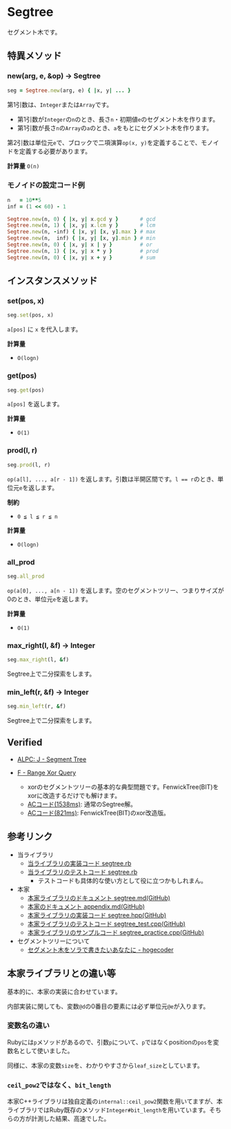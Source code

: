 # Segtree

セグメント木です。

## 特異メソッド

### new(arg, e, &op) -> Segtree

```rb
seg = Segtree.new(arg, e) { |x, y| ... }
```

第1引数は、`Integer`または`Array`です。

- 第1引数が`Integer`の`n`のとき、長さ`n`・初期値`e`のセグメント木を作ります。
- 第1引数が長さ`n`の`Array`の`a`のとき、`a`をもとにセグメント木を作ります。

第2引数は単位元`e`で、ブロックで二項演算`op(x, y)`を定義することで、モノイドを定義する必要があります。

**計算量** `O(n)`

### モノイドの設定コード例

```ruby
n   = 10**5
inf = (1 << 60) - 1

Segtree.new(n, 0) { |x, y| x.gcd y }       # gcd
Segtree.new(n, 1) { |x, y| x.lcm y }       # lcm
Segtree.new(n, -inf) { |x, y| [x, y].max } # max
Segtree.new(n,  inf) { |x, y| [x, y].min } # min
Segtree.new(n, 0) { |x, y| x | y }         # or
Segtree.new(n, 1) { |x, y| x * y }         # prod
Segtree.new(n, 0) { |x, y| x + y }         # sum
```

## インスタンスメソッド

### set(pos, x)

```rb
seg.set(pos, x)
```

`a[pos]` に `x` を代入します。

**計算量**

- `O(logn)`

### get(pos)

```rb
seg.get(pos)
```

`a[pos]` を返します。

**計算量**

- `O(1)`

### prod(l, r)

```rb
seg.prod(l, r)
```

`op(a[l], ..., a[r - 1])` を返します。引数は半開区間です。`l == r`のとき、単位元`e`を返します。

**制約**

- `0 ≦ l ≦ r ≦ n`

**計算量**

- `O(logn)`

### all_prod

```rb
seg.all_prod
```

`op(a[0], ..., a[n - 1])` を返します。空のセグメントツリー、つまりサイズが0のとき、単位元`e`を返します。

**計算量**

- `O(1)`

### max_right(l, &f) -> Integer

```ruby
seg.max_right(l, &f)
```

Segtree上で二分探索をします。

### min_left(r, &f) -> Integer

```ruby
seg.min_left(r, &f)
```

Segtree上で二分探索をします。

## Verified

- [ALPC: J \- Segment Tree](https://atcoder.jp/contests/practice2/tasks/practice2_j)

- [F \- Range Xor Query](https://atcoder.jp/contests/abc185/tasks/abc185_f)
  - xorのセグメントツリーの基本的な典型問題です。FenwickTree(BIT)をxorに改造するだけでも解けます。
  - [ACコード(1538ms)](https://atcoder.jp/contests/abc185/submissions/18746817): 通常のSegtree解。
  - [ACコード(821ms)](https://atcoder.jp/contests/abc185/submissions/18769200): FenwickTree(BIT)のxor改造版。

## 参考リンク

- 当ライブラリ
  - [当ライブラリの実装コード segtree.rb](https://github.com/universato/ac-library-rb/blob/master/lib/segtree.rb)
  - [当ライブラリのテストコード segtree.rb](https://github.com/universato/ac-library-rb/blob/master/test/segtree_test.rb)
    - テストコードも具体的な使い方として役に立つかもしれまん。
- 本家
  - [本家ライブラリのドキュメント segtree.md(GitHub)](https://github.com/atcoder/ac-library/blob/master/document_ja/segtree.md)
  - [本家のドキュメント appendix.md(GitHub)](https://github.com/atcoder/ac-library/blob/master/document_ja/appendix.md)
  - [本家ライブラリの実装コード segtree.hpp(GitHub)](https://github.com/atcoder/ac-library/blob/master/atcoder/segtree.hpp)
  - [本家ライブラリのテストコード segtree_test.cpp(GitHub)](https://github.com/atcoder/ac-library/blob/master/test/unittest/segtree_test.cpp)
  - [本家ライブラリのサンプルコード segtree_practice.cpp(GitHub)](https://github.com/atcoder/ac-library/blob/master/test/example/segtree_practice.cpp)
- セグメントツリーについて
  - [セグメント木をソラで書きたいあなたに \- hogecoder](https://tsutaj.hatenablog.com/entry/2017/03/29/204841)

## 本家ライブラリとの違い等

基本的に、本家の実装に合わせています。

内部実装に関しても、変数`@d`の0番目の要素には必ず単位元`@e`が入ります。

### 変数名の違い

Rubyには`p`メソッドがあるので、引数`p`について、`p`ではなくpositionの`pos`を変数名として使いました。

同様に、本家の変数`size`を、わかりやすさから`leaf_size`としています。

### `ceil_pow2`ではなく、`bit_length`

本家C++ライブラリは独自定義の`internal::ceil_pow2`関数を用いてますが、本ライブラリではRuby既存のメソッド`Integer#bit_length`を用いています。そちらの方が計測した結果、高速でした。
